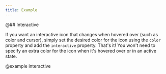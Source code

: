 ```yaml
---
title: Example
---
```


@## Interactive

If you want an interactive icon that changes when hovered over (such as color and cursor), simply set the desired color for the icon using the `color` property and add the `interactive` property. That's it! You won't need to specify an extra color for the icon when it's hovered over or in an active state.

@example interactive
